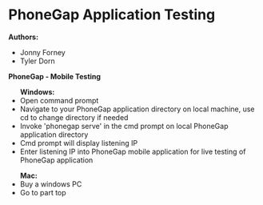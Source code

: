 # PhoneGap Application Testing

<b>Authors: </b>

<ul>
	<li>Jonny Forney</li>
	<li>Tyler Dorn</li>
</ul>

<b>PhoneGap - Mobile Testing</b>
<ul><b>Windows: </b>
	<li> Open command prompt</li>
	<li> Navigate to your PhoneGap application directory on local machine, use cd to change directory if needed</li>
	<li>Invoke 'phonegap serve' in the cmd prompt on local PhoneGap application directory</li>
	<li> Cmd prompt will display listening IP</li>
	<li> Enter listening IP into PhoneGap mobile application for live testing of PhoneGap application</li>
</ul>
<ul><b>Mac: </b>
	<li> Buy a windows PC</li>
	<li> Go to part top</li>
</ul>